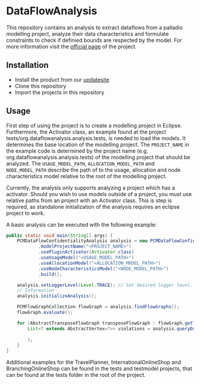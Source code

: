 # DataFlowAnalysis

This repository contains an analysis to extract dataflows from a palladio modelling project,
analyze their data characteristics and formulate constraints to check if definied bounds are respected by the model.
For more information visit the [official page](https://dataflowanalysis.org/) of the project.

## Installation

- Install the product from our [updatesite](https://updatesite.palladio-simulator.com/DataFlowAnalysis/product/nightly/) 
- Clone this repository
- Import the projects in this repository 

## Usage

First step of using the project is to create a modelling project in Eclipse.
Furthermore, the Activator class,
an example found at the project tests/org.dataflowanalysis.analysis.tests,
is needed to load the models.
It determines the base location of the modelling project.
The `PROJECT_NAME` in the example code is determined by the project name
(e.g. org.dataflowanalysis.analysis.tests) of the modelling project that should be analyzed.
The `USAGE_MODEL_PATH`, `ALLOCATION_MODEL_PATH` and `NODE_MODEL_PATH` describe the path of to the usage, allocation and node characteristics model relative to the root of the modelling project.

Currently, the analysis only supports analyzing a project which has a activator.
Should you wish to use models outside of a project, you must use relative paths from an project with an Activator class.
This is step is required, as standalone initialization of the analysis requires an eclipse project to work.

A basic analysis can be executed with the following example:

```java
public static void main(String[] args) {
    PCMDataFlowConfidentialityAnalysis analysis = new PCMDataFlowConfidentialityAnalysisBuilder().standalone()
            .modelProjectName("<PROJECT_NAME>")
            .usePluginActivator(Activator.class)
            .useUsageModel("<USAGE_MODEL_PATH>")
            .useAllocationModel("<ALLOCATION_MODEL_PATH>")
            .useNodeCharacteristicsModel("<NODE_MODEL_PATH>")
            .build();

    analysis.setLoggerLevel(Level.TRACE); // Set desired logger level. Level.TRACE provides additional propagation
    // Information
    analysis.initializeAnalysis();

    PCMFlowGraphCollection flowGraph = analysis.findFlowGraphs();
    flowGraph.evaluate();

    for (AbstractTransposeFlowGraph transposeFlowGraph : flowGraph.getTransposeFlowGraphs()) {
        List<? extends AbstractVertex<?>> violations = analysis.queryDataFlow(transposeFlowGraph, it -> false // Constraint goes here, return true, if
                                                                                                          // constraint is violated
        );
    }
}
```

Additional examples for the TravelPlanner, InternationalOnlineShop and BranchingOnlineShop can be found in the tests and testmodel projects, that can be found at the tests folder in the root of the project.
